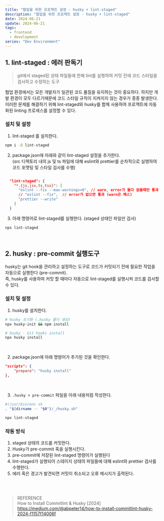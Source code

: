 ```yaml
---
title: "협업을 위한 프로젝트 설정 - husky + lint-staged"
description: "협업을 위한 프로젝트 설정 - husky + lint-staged"
date: 2024-06-21
update: 2024-06-21
tags:
  - frontend
  - development
series: "Dev Environment"
---
```


## 1. lint-staged : 에러 판독기

> git에서 staged된 상태 파일들에 한해 lint를 실행하여 커밋 전에 코드 스타일을 검사하고 수정하는 도구

협업 환경에서는 모든 개발자가 일관된 코드 품질을 유지하는 것이 중요하다. 하지만 개발 환경이 모두 다르기때문에 코드 스타일 규칙이 지켜지지 않는 경우가 종종 발생한다. 이러한 문제를 해결하기 위해 lint-staged와 husky를 함께 사용하여 프로젝트에 자동화된 linting 프로세스를 설정할 수 있다.

### 설치 및 설정

1. lint-staged 를 설치한다.

```bash
npm i -D lint-staged
```

2. package.json에 아래와 같이 lint-staged 설정을 추가한다.<br/>
   (src 디렉토리 내의 js 및 ts 파일에 대해 eslint와 prettier를 순차적으로 실행하여 코드 포맷팅 및 스타일 검사를 수행)

```json

  "lint-staged": {
    "*.{js,jsx,ts,tsx}": [
      "eslint --fix --max-warnings=0", // warn, error가 둘다 없을때만 통과
      // "eslint --fix",  // error가 없으면 통과 (warn은 패스)
      "prettier --write"
    ]
  }
```

3. 아래 명령어로 lint-staged를 실행한다. (staged 상태인 파일만 검사)

```bash
npx lint-staged
```

<br/>

## 2. husky : pre-commit 실행도구

husky는 git hook을 관리하고 설정하는 도구로 코드가 커밋되기 전에 필요한 작업을 자동으로 실행한다 (pre-commit). <br/> 즉, husky를 사용하여 커밋 할 때마다 자동으로 lint-staged를 실행시켜 코드를 검사할 수 있다. <br/>

### 설치 및 설정

1. husky를 설치한다.

```bash
# husky 초기화 (.husky 폴더 생성)
npx husky-init && npm install

# husky - Git hooks install
npx husky install
```

</br>

2. package.json에 아래 명령어가 추가된 것을 확인한다.

```json
"scripts": {
    "prepare": "husky install"
},
```

</br>

3. `.husky > pre-commit` 파일을 아래 내용처럼 작성한다.

```bash
#!/usr/bin/env sh
. "$(dirname -- "$0")/_/husky.sh"

npx lint-staged
```

### 작동 방식

1. staged 상태의 코드를 커밋한다.
2. Husky가 pre-commit 훅을 실행시킨다.
3. pre-commit에 저장된 lint-staged 명령어가 실행된다
4. lint-staged가 실행되어 스테이지 상태의 파일들에 대해 eslint와 prettier 검사를 수행한다.
5. 에러 혹은 경고가 발견되면 커밋이 취소되고 오류 메시지가 출력된다.

<br/>
<br/>

> REFERENCE<br /> How to Install Commitlint & Husky [2024] https://medium.com/@abpeter14/how-to-install-commitlint-husky-2024-f1157f14006f
